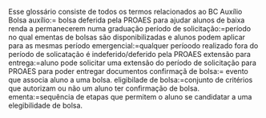 Esse glossário consiste de todos os termos relacionados ao BC Auxílio
Bolsa auxílio:= bolsa deferida pela PROAES para ajudar alunos de baixa renda a permanecerem numa graduação
período de solicitação:=período no qual ementas de bolsas são disponibilizadas e alunos podem aplicar para as mesmas
período emergencial:=qualquer períoodo realizado fora do período de solicatação é indeferido/deferido pela PROAES
extensão para entrega:=aluno pode solicitar uma extensão do período de solicitação para PROAES para poder entregar documentos
confirmaçã de bolsa:= evento que associa aluno a uma bolsa.
eligibilade de bolsa:=conjunto de critérios que autorizam ou não um aluno ter confirmação de bolsa.
ementa:=sequência de etapas que permitem o aluno se candidatar a uma elegibilidade de bolsa.
